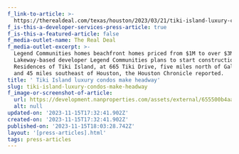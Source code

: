 ```yaml
---
f_link-to-article: >-
  https://therealdeal.com/texas/houston/2023/03/21/tiki-island-luxury-condos-make-headway/
f_is-this-a-developer-services-press-article: true
f_is-this-a-featured-article: false
f_media-outlet-name: The Real Deal
f_media-outlet-excerpt: >-
  Legend Communities homes beachfront homes priced from $1M to over $3M
  Lakeway-based developer Legend Communities plans to start construction on the
  Residences of Tiki Island, at 665 Tiki Drive, five miles north of Galveston
  and 45 miles southeast of Houston, the Houston Chronicle reported.
title: ' Tiki Island luxury condos make headway'
slug: tiki-island-luxury-condos-make-headway
f_image-or-screenshot-of-article:
  url: https://development.nanproperties.com/assets/external/655500b4aafc53997a4a5cba_screenshot202023-11-1620013226.png
  alt: null
updated-on: '2023-11-15T17:32:41.902Z'
created-on: '2023-11-15T17:32:41.902Z'
published-on: '2023-11-15T18:03:28.742Z'
layout: '[press-articles].html'
tags: press-articles
---
```



